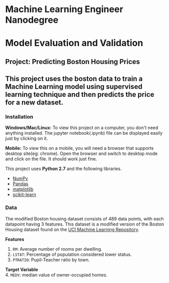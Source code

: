 # Machine Learning Engineer Nanodegree
# Model Evaluation and Validation
## Project: Predicting Boston Housing Prices 

## This project uses the boston data to train a Machine Learning model using supervised learning technique and then predicts the price for a new dataset.

### Installation

**Windows/Mac/Linux:** To view this project on a computer, you don't need anything installed. The jupyter notebook(.ipynb) file can be displayed easily just by clicking on it.

**Mobile:** To view this on a mobile, you will need a browser that supports desktop site(eg: chrome). Open the browser and switch to desktop mode and click on the file. It should work just fine.

This project uses **Python 2.7** and the following libraries.

- [NumPy](http://www.numpy.org/)
- [Pandas](http://pandas.pydata.org/)
- [matplotlib](http://matplotlib.org/)
- [scikit-learn](http://scikit-learn.org/stable/)


### Data

The modified Boston housing dataset consists of 489 data points, with each datapoint having 3 features. This dataset is a modified version of the Boston Housing dataset found on the [UCI Machine Learning Repository](https://archive.ics.uci.edu/ml/datasets/Housing).

**Features**
1.  `RM`: Average number of rooms per dwelling.
2. `LSTAT`: Percentage of population considered lower status.
3. `PTRATIO`: Pupil-Teacher ratio by town.

**Target Variable**<br>
4. `MEDV`: median value of owner-occupied homes.
